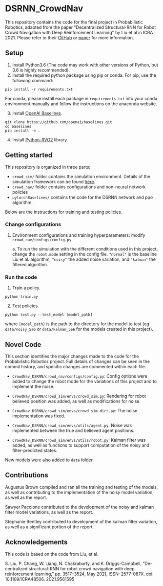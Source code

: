 # DSRNN_CrowdNav
This repository contains the code for the final project in Probabilistic Robotics, adapted from the paper "Decentralized Structural-RNN for Robot Crowd Navigation with Deep Reinforcement Learning" by Liu et al in ICRA 2021. Please refer to their [GitHub](https://github.com/Shuijing725/CrowdNav_DSRNN/) or [paper](https://arxiv.org/abs/2011.04820) for more information.

## Setup
1. Install Python3.6 (The code may work with other versions of Python, but 3.6 is highly recommended).
2. Install the required python package using pip or conda. For pip, use the following command:  
```
pip install -r requirements.txt
```
For conda, please install each package in `requirements.txt` into your conda environment manually and 
follow the instructions on the anaconda website.  

3. Install [OpenAI Baselines](https://github.com/openai/baselines#installation).   
```
git clone https://github.com/openai/baselines.git
cd baselines
pip install -e .
```

4. Install [Python-RVO2](https://github.com/sybrenstuvel/Python-RVO2) library.  


## Getting started
This repository is organized in three parts: 
- `crowd_sim/` folder contains the simulation environment. Details of the simulation framework can be found
[here](crowd_sim/README.md).
- `crowd_nav/` folder contains configurations and non-neural network policies
- `pytorchBaselines/` contains the code for the DSRNN network and ppo algorithm.  
 
Below are the instructions for training and testing policies.

### Change configurations
1. Environment configurations and training hyperparameters: modify `crowd_nav/configs/config.py`

    a. To run the simulation with the different conditions used in this project, change the `robot.mode` setting in the config file. 
       `"normal"` is the baseline Liu et al. algorithm,  `"noisy"` the added noise variation, and  `"kalman"` the filtered algorithm.

### Run the code
1. Train a policy. 
```
python train.py 
```

2. Test policies.   
```
python test.py --test_model [model_path]
```
where `[model_path]` is the path to the directory for the model to test (eg `data/noisy_5e6` or `data/kalman_5e6` for the models created in this project).  


## Novel Code
This section identifies the major changes made to the code for the Probabilistic Robotics project. Full details of changes can be seen in the commit history, and specific changes are commented within each file.

- `CrowdNav_DSRNN/crowd_nav/configs/config.py`: Config options were added to change the robot mode for the variations of this project and to implement the noise.

- `CrowdNav_DSRNN/crowd_sim/envs/crowd_sim.py`: Rendering for robot believed position was added, as well as modifications for noise.

- `CrowdNav_DSRNN/crowd_sim/envs/crowd_sim_dict.py`: The noise implementation was fixed.

- `CrowdNav_DSRNN/crowd_sim/envs/utils/agent.py`: Noise was implemented between the true and believed agent positions. 

- `CrowdNav_DSRNN/crowd_sim/envs/utils/robot.py`: Kalman filter was added, as well as functions to support computation of the noisy and filter-predicted states.

New models were also added to `data` folder.

## Contributions
Augustus Brown compiled and ran all the training and testing of the models, as well as contributing to the implementation of the noisy model variation, as well as the report.

Sawyer Paccione contributed to the development of the noisy and kalman filter model variations, as well as the report.

Stephanie Bentley contributed to development of the kalman filter variation, as well as a significant portion of the report.


## Acknowledgements

This code is based on the code from Liu, et al.

S. Liu, P. Chang, W. Liang, N. Chakraborty, and K. Driggs-Campbell, “De-
centralized structural-RNN for robot crowd navigation with deep reinforcement
learning,” pp. 3517–3524, May 2021, ISSN: 2577-087X. doi: 10.1109/ICRA48506.
2021.9561595
